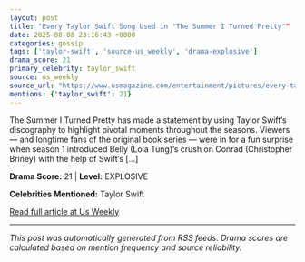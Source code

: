```yaml
---
layout: post
title: "Every Taylor Swift Song Used in 'The Summer I Turned Pretty""
date: 2025-08-08 23:16:43 +0000
categories: gossip
tags: ['taylor-swift', 'source-us_weekly', 'drama-explosive']
drama_score: 21
primary_celebrity: taylor_swift
source: us_weekly
source_url: "https://www.usmagazine.com/entertainment/pictures/every-taylor-swift-song-used-in-the-summer-i-turned-pretty/""
mentions: {'taylor_swift': 21}
---
```


The Summer I Turned Pretty has made a statement by using Taylor Swift‘s discography to highlight pivotal moments throughout the seasons. Viewers — and longtime fans of the original book series — were in for a fun surprise when season 1 introduced Belly (Lola Tung)’s crush on Conrad (Christopher Briney) with the help of Swift’s […]

**Drama Score:** 21 | **Level:** EXPLOSIVE

**Celebrities Mentioned:** Taylor Swift

[Read full article at Us Weekly](https://www.usmagazine.com/entertainment/pictures/every-taylor-swift-song-used-in-the-summer-i-turned-pretty/)

---
*This post was automatically generated from RSS feeds. Drama scores are calculated based on mention frequency and source reliability.*
